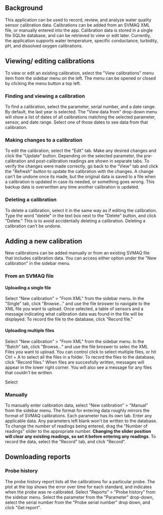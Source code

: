 
## Background

This application can be used to record, review, and analyze water quality sensor calibration data. Calibrations can be added from an SVMAQ XML file, or manually entered into the app. Calibration data is stored in a single file SQLite database, and can be retrieved to view or edit later. Currently, the application supports water temperature, specific conductance, turbidity, pH, and dissolved oxygen calibrations.

## Viewing/ editing calibrations

To view or edit an existing calibration, select the "View calibrations" menu item from the sidebar menu on the left. The menu can be opened or closed by clicking the menu button a top left.

### Finding and viewing a calibration

To find a calibration, select the parameter, serial number, and a date range. By default, the last year is selected. The "View data from" drop-down menu will show a list of dates of all calibrations matching the selected parameter, sensor, and date range. Select one of those dates to see data from that calibration.

### Making changes to a calibration 

To edit the calibration, select the "Edit" tab. Make any desired changes and click the "Update" button. Depending on the selected parameter, the pre-calibration and post-calibration readings are shown in separate tabs. To verify the changes were made correctly, go back to the "View" tab and click the "Refresh" button to update the calibration with the changes. A change can't be undone once its made, but the original data is saved to a file when a calibration is updated in case its needed, or something goes wrong. This backup data is overwritten any time another calibration is updated.

### Deleting a calibration

To delete a calibration, select it in the same way as if editing the calibration. Type the word "delete" in the text box next to the "Delete" button, and click "Delete." This is to avoid accidentally deleting a calibration. Deleting a calibration can't be undone.

## Adding a new calibration

New calibrations can be added manually or from an existing SVMAQ file that includes calibration data. You can access either option under the "New calibration" in the sidebar menu.

### From an SVMAQ file

#### Uploading a single file

Select "New calibration" > "From XML" from the sidebar menu. In the "Single" tab, click "Browse..." and use the file broswer to navigate to the XML file you want to upload. Once selected, a table of sensors and a message indicating what calibration data was found in the file will be displayed. To record the file to the database, click "Record file."  

#### Uploading multiple files

Select "New calibration" > "From XML" from the sidebar menu. In the "Batch" tab, click "Browse..." and use the file broswer to selec the XML Files you want to upload. You can control click to select multiple files, or hit Ctrl + A to select all the files in a folder. To record the files to the database, click "Record files." When files are succesfully written, messages will appear in the lower right corner. You will also see a message for any files that couldn't be written. 

Select 

### Manually

To manually enter calibration data, select "New calibration" > "Manual" from the sidebar menu. The format for entering data roughly mirrors the format of SVMAQ calibrations. Each parameter has its own tab. Enter any applicable data. Any parameters left blank won't be written to the database. To change the number of readings being entered, drag the "Number of readings" slider to the appropriate number. **Changing the slider position will clear any existing readings, so set it before entering any readings**. To record the data, select the "Record" tab, and click "Record".

## Downloading reports

### Probe history

The probe history report lists all the calibrations for a particular probe. The plot at the top shows the error over time for each standard, and indicates when the probe was re-calibrated. Select "Reports" > "Probe history" from the sidebar menu. Select the parameter from the "Parameter" drop-down, select the serial number from the "Probe serial number" drop down, and click "Get report".
  